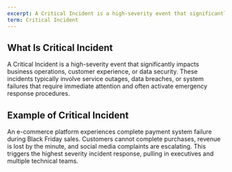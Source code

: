 ```yaml
---
excerpt: A Critical Incident is a high-severity event that significantly impacts business operations, customer experience, or data security.
term: Critical Incident
---
```

## What Is Critical Incident

A Critical Incident is a high-severity event that significantly impacts business operations, customer experience, or data security. These incidents typically involve service outages, data breaches, or system failures that require immediate attention and often activate emergency response procedures.

## Example of Critical Incident

An e-commerce platform experiences complete payment system failure during Black Friday sales. Customers cannot complete purchases, revenue is lost by the minute, and social media complaints are escalating. This triggers the highest severity incident response, pulling in executives and multiple technical teams.